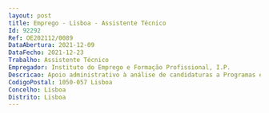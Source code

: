 ```yaml
--- 
layout: post
title: Emprego - Lisboa - Assistente Técnico
Id: 92292
Ref: OE202112/0089
DataAbertura: 2021-12-09
DataFecho: 2021-12-23
Trabalho: Assistente Técnico
Empregador: Instituto do Emprego e Formação Profissional, I.P.
Descricao: Apoio administrativo à análise de candidaturas a Programas e Medidas.
CodigoPostal: 1050-057 Lisboa
Concelho: Lisboa
Distrito: Lisboa
--- 
```

